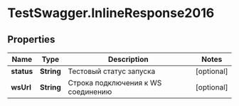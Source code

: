 # TestSwagger.InlineResponse2016

## Properties

Name | Type | Description | Notes
------------ | ------------- | ------------- | -------------
**status** | **String** | Тестовый статус запуска | [optional] 
**wsUrl** | **String** | Строка подключения к WS соединению | [optional] 


